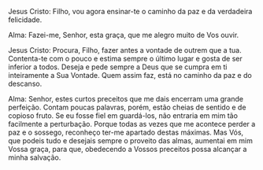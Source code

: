 Jesus Cristo: Filho, vou agora ensinar-te o caminho da paz e da verdadeira felicidade.

Alma: Fazei-me, Senhor, esta graça, que me alegro muito de Vos ouvir.

Jesus Cristo: Procura, Filho, fazer antes a vontade de outrem que a tua. Contenta-te com o pouco e estima sempre o último lugar e gosta de ser inferior a todos. Deseja e pede sempre a Deus que se cumpra em ti inteiramente a Sua Vontade. Quem assim faz, está no caminho da paz e do descanso.

Alma: Senhor, estes curtos preceitos que me dais encerram uma grande perfeição. Contam poucas palavras, porém, estão cheias de sentido e de copioso fruto. Se eu fosse fiel em guardá-los, não entraria em mim tão facilmente a perturbação. Porque todas as vezes que me acontece perder a paz e o sossego, reconheço ter-me apartado destas máximas. Mas Vós, que podeis tudo e desejais sempre o proveito das almas, aumentai em mim Vossa graça, para que, obedecendo a Vossos preceitos possa alcançar a minha salvação.